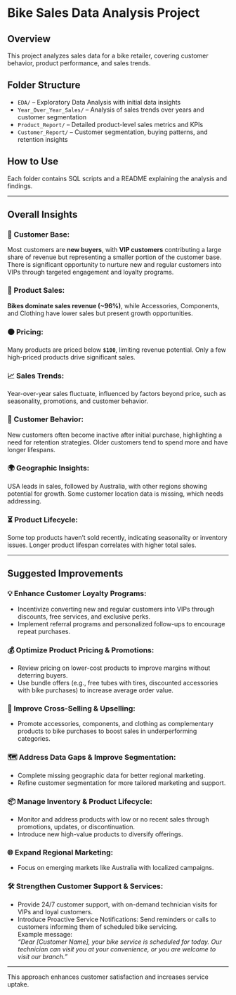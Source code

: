 # Bike Sales Data Analysis Project

## Overview  
This project analyzes sales data for a bike retailer, covering customer behavior, product performance, and sales trends.

## Folder Structure  
- `EDA/` – Exploratory Data Analysis with initial data insights  
- `Year_Over_Year_Sales/` – Analysis of sales trends over years and customer segmentation  
- `Product_Report/` – Detailed product-level sales metrics and KPIs  
- `Customer_Report/` – Customer segmentation, buying patterns, and retention insights  

## How to Use  
Each folder contains SQL scripts and a README explaining the analysis and findings.

---

## Overall Insights

### 🔶 Customer Base:  
Most customers are **new buyers**, with **VIP customers** contributing a large share of revenue but representing a smaller portion of the customer base. There is significant opportunity to nurture new and regular customers into VIPs through targeted engagement and loyalty programs.

### 🔸 Product Sales:  
**Bikes dominate sales revenue (~96%)**, while Accessories, Components, and Clothing have lower sales but present growth opportunities.

### 🟠 Pricing:  
Many products are priced below **`$100`**, limiting revenue potential. Only a few high-priced products drive significant sales.

### 📈 Sales Trends:  
Year-over-year sales fluctuate, influenced by factors beyond price, such as seasonality, promotions, and customer behavior.

### 🔄 Customer Behavior:  
New customers often become inactive after initial purchase, highlighting a need for retention strategies. Older customers tend to spend more and have longer lifespans.

### 🌍 Geographic Insights:  
USA leads in sales, followed by Australia, with other regions showing potential for growth. Some customer location data is missing, which needs addressing.

### ⏳ Product Lifecycle:  
Some top products haven’t sold recently, indicating seasonality or inventory issues. Longer product lifespan correlates with higher total sales.

---

## Suggested Improvements

### 💡 Enhance Customer Loyalty Programs:  
- Incentivize converting new and regular customers into VIPs through discounts, free services, and exclusive perks.  
- Implement referral programs and personalized follow-ups to encourage repeat purchases.

### 💰 Optimize Product Pricing & Promotions:  
- Review pricing on lower-cost products to improve margins without deterring buyers.  
- Use bundle offers (e.g., free tubes with tires, discounted accessories with bike purchases) to increase average order value.

### 🔗 Improve Cross-Selling & Upselling:  
- Promote accessories, components, and clothing as complementary products to bike purchases to boost sales in underperforming categories.

### 🗺️ Address Data Gaps & Improve Segmentation:  
- Complete missing geographic data for better regional marketing.  
- Refine customer segmentation for more tailored marketing and support.

### 📦 Manage Inventory & Product Lifecycle:  
- Monitor and address products with low or no recent sales through promotions, updates, or discontinuation.  
- Introduce new high-value products to diversify offerings.

### 🌐 Expand Regional Marketing:  
- Focus on emerging markets like Australia with localized campaigns.

### 🛠️ Strengthen Customer Support & Services:  
- Provide 24/7 customer support, with on-demand technician visits for VIPs and loyal customers.  
- Introduce Proactive Service Notifications: Send reminders or calls to customers informing them of scheduled bike servicing.  
  Example message:  
  _“Dear [Customer Name], your bike service is scheduled for today. Our technician can visit you at your convenience, or you are welcome to visit our branch.”_

---

This approach enhances customer satisfaction and increases service uptake.
